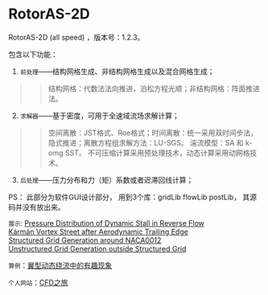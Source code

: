 # RotorAS-2D

RotorAS-2D (all speed) ，版本号：1.2.3。

包含以下功能：

1. `前处理`——结构网格生成、非结构网格生成以及混合网格生成；
>>结构网格：代数法法向推进，泊松方程光顺；非结构网格：阵面推进法。

2. `求解器`——基于密度，可用于全速域流场求解计算；
>>空间离散：JST格式、Roe格式；时间离散：统一采用双时间步法，隐式推进；离散方程组求解方法：LU-SGS。
>>湍流模型：SA 和 k-omg SST。
>>不可压缩计算采用预处理技术，动态计算采用动网格技术。

3. `后处理`——压力分布和力（矩）系数或者迟滞回线计算；

PS： 此部分为软件GUI设计部分， 用到3个库：gridLib  flowLib  postLib，
     其源码并没有放出来。
     
`展示`:
[Pressure Distribution of Dynamic Stall in Reverse Flow](http://v.youku.com/v_show/id_XMTYxOTU0MzQ5Mg==.html)</br>
[Kármán Vortex Street after Aerodynamic Trailing Edge](http://v.youku.com/v_show/id_XMTYxOTU0MzgyNA==.html)</br>
[Structured Grid Generation around NACA0012](http://v.youku.com/v_show/id_XMTYxOTU0NDUzMg==.html)</br>
[Unstructured Grid Generation outside Structured Grid](http://v.youku.com/v_show/id_XMTYxOTU0NDc2OA==.html)
     
`算例`：[翼型动态绕流中的有趣现象]( http://cfder.club/2015/12/07/%E7%BF%BC%E5%9E%8B%E5%8A%A8%E6%80%81%E7%BB%95%E6%B5%81%E4%B8%AD%E7%9A%84%E6%9C%89%E8%B6%A3%E7%8E%B0%E8%B1%A1/) 

`个人网站`：[CFD之旅](http://cfder.club/)

